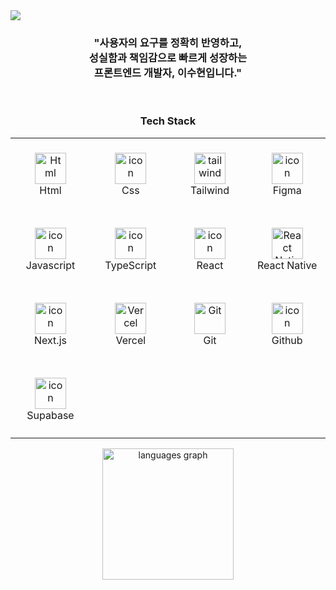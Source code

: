 <img src="https://github.com/user-attachments/assets/03cc4a13-e135-45ea-bfac-377f73210862" />

<h3 align="center">"사용자의 요구를 정확히 반영하고, <br/> 성실함과 책임감으로 
빠르게 성장하는 <br/> 프론트엔드 개발자, 이수현입니다."</h3>
<br/>

<h3 align="center">Tech Stack</h1>

<table align="center">
  <tr>
     <td align="center" width="120" height = "120">
      <img src="https://skillicons.dev/icons?i=html" width="50" height="50" alt="Html" />
      <br>Html
    </td>
    <td align="center" width="120" height = "120">
      <img src="https://skillicons.dev/icons?i=css" alt="icon" width="50" height="50" />
      <br>Css
    </td>     
    <td align="center" width="120" height = "120">
      <img src="https://skillicons.dev/icons?i=tailwind" width="50" height="50" alt="tailwind" />
      <br>Tailwind
    </td>
    <td align="center" width="120" height = "120">
      <img src="https://skillicons.dev/icons?i=figma" alt="icon" width="50" height="50" />
      <br>Figma
    </td>   
  </tr>
  <tr>
    <td align="center" width="120" height = "120">
      <img src="https://skillicons.dev/icons?i=javascript" alt="icon" width="50" height="50" />
      <br>Javascript
    </td>
    <td align="center" width="120" height = "120">
      <img src="https://techstack-generator.vercel.app/ts-icon.svg" alt="icon" width="50" height="50" />
      <br>TypeScript
    </td>
    <td align="center" width="120" height = "120">
      <img src="https://techstack-generator.vercel.app/react-icon.svg" alt="icon" width="50" height="50" />
      <br>React
    </td>
    <td align="center" width="120" height = "120">
      <img src="https://reactnative.dev/img/header_logo.svg" width="50" height="50" alt="React Native" />
      <br>React Native
    </td>
  </tr>  
  <tr>    
    <td align="center" width="120" height = "120">
      <img src="https://skillicons.dev/icons?i=nextjs" alt="icon" width="50" height="50" />
      <br>Next.js
    </td>
    <td align="center" width="120" height = "120">
      <img src="https://skillicons.dev/icons?i=vercel" width="50" height="50" alt="Vercel" />
      <br>Vercel
    </td>
    <td align="center" width="120" height = "120">
      <img src="https://user-images.githubusercontent.com/25181517/192108372-f71d70ac-7ae6-4c0d-8395-51d8870c2ef0.png" width="50" height="50" alt="Git" />
      <br>Git
    </td>
    <td align="center" width="120" height = "120">
      <img src="https://techstack-generator.vercel.app/github-icon.svg" alt="icon" width="50" height="50" />
      <br>Github
    </td>
  </tr>
  <tr>
     <td align="center" width="120" height = "120">
      <img src="https://skillicons.dev/icons?i=supabase" alt="icon" width="50" height="50" />
      <br>Supabase
    </td>
    <td align="center" width="120" height = "120">
    </td>
    <td align="center" width="120" height = "120">
    </td>
    <td align="center" width="120" height = "120">
    </td>
  </tr>
</table>

<div align="center">
  <img src="https://github-readme-stats.vercel.app/api/top-langs?username=suhyun5252&locale=en&hide_title=false&layout=compact&card_width=380&langs_count=5&theme=dracula&hide_border=false" height="210" alt="languages graph" style="vertical-align: middle;" />
  
</div>



